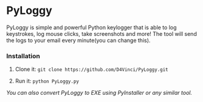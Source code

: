 # PyLoggy
PyLoggy is simple and powerful Python keylogger that is able to log keystrokes, log mouse clicks, take screenshots and more! The tool will send the logs to your email every minute(you can change this).

### Installation
1. Clone it:
`git clone https://github.com/D4Vinci/PyLoggy.git `

2. Run it:
`python PyLoggy.py`


*You can also convert PyLoggy to EXE using PyInstaller or any similar tool.*
